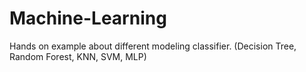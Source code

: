 # Machine-Learning
Hands on example about different modeling classifier. (Decision Tree, Random Forest, KNN, SVM, MLP)
